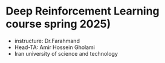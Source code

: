 # Deep Reinforcement Learning course spring 2025)
- instructure: Dr.Farahmand
- Head-TA: Amir Hossein Gholami
- Iran university of science and technology
